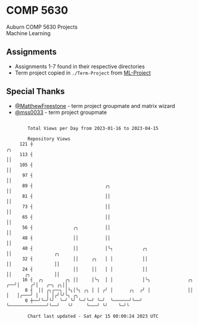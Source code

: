 # COMP 5630
Auburn COMP 5630 Projects  
Machine Learning

## Assignments
- Assignments 1-7 found in their respective directories
- Term project copied in `./Term-Project` from [ML-Project](https://github.com/wumphlett/ML-Project)

## Special Thanks
- [@MatthewFreestone](https://github.com/MatthewFreestone) - term project groupmate and matrix wizard
- [@mss0033](https://github.com/mss0033) - term project groupmate

```

        Total Views per Day from 2023-01-16 to 2023-04-15

        Repository Views
     121 ┼                                                                 ╭╮
     113 ┤                                                                 ││
     105 ┤                                                                 ││
      97 ┤                                                                 ││
      89 ┤                           ╭╮                                    ││
      81 ┤                           ││                                    ││
      73 ┤                           ││                                    ││
      65 ┤                           ││                                    ││
      56 ┤               ╭╮          ││                                    ││
      48 ┤               ││          ││                                    ││
      40 ┤               ││          │╰╮           ╭╮                      ││                ╭╮
      32 ┤               ││     ╭╮   │ │           ││                      ││                ││
      24 ┤               ││     ││   │ │           ││                      ││     ╭╮         ││
      16 ┤  ╭╮        ╭╮ ││     │╰╮  │ │           │╰╮              ╭╮  ╭──╯│    ╭╯│   ╭─╮ ╭╮││
       8 ┤  ││ ╭╮╭──╮ │╰╮│╰╮ ╭╮ │ │ ╭╯ │      ╭╮  ╭╯ │              ││  │   │╭───╯ │   │ │╭╯╰╯╰╮ ╭╮
       0 ┼──╯╰─╯╰╯  ╰─╯ ╰╯ ╰─╯╰─╯ ╰─╯  ╰──────╯╰──╯  ╰──────────────╯╰──╯   ╰╯     ╰───╯ ╰╯    ╰─╯╰

        Chart last updated - Sat Apr 15 00:00:24 2023 UTC
        
```
